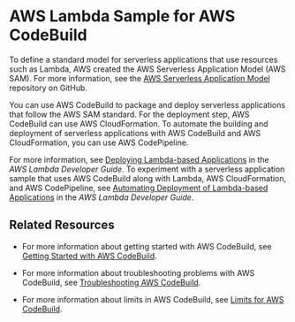 # AWS Lambda Sample for AWS CodeBuild<a name="sample-lambda"></a>

To define a standard model for serverless applications that use resources such as Lambda, AWS created the AWS Serverless Application Model \(AWS SAM\)\. For more information, see the [AWS Serverless Application Model](https://github.com/awslabs/serverless-application-model) repository on GitHub\.

You can use AWS CodeBuild to package and deploy serverless applications that follow the AWS SAM standard\. For the deployment step, AWS CodeBuild can use AWS CloudFormation\. To automate the building and deployment of serverless applications with AWS CodeBuild and AWS CloudFormation, you can use AWS CodePipeline\.

For more information, see [Deploying Lambda\-based Applications](http://docs.aws.amazon.com/lambda/latest/dg/deploying-lambda-apps.html) in the *AWS Lambda Developer Guide*\. To experiment with a serverless application sample that uses AWS CodeBuild along with Lambda, AWS CloudFormation, and AWS CodePipeline, see [Automating Deployment of Lambda\-based Applications](http://docs.aws.amazon.com/lambda/latest/dg/automating-deployment.html) in the *AWS Lambda Developer Guide*\.

## Related Resources<a name="w3ab1b9c47c33b9"></a>

+ For more information about getting started with AWS CodeBuild, see [Getting Started with AWS CodeBuild](getting-started.md)\.

+ For more information about troubleshooting problems with AWS CodeBuild, see [Troubleshooting AWS CodeBuild](troubleshooting.md)\.

+ For more information about limits in AWS CodeBuild, see [Limits for AWS CodeBuild](limits.md)\.